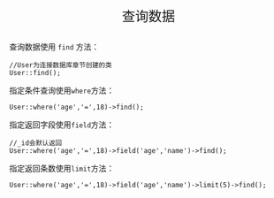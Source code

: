 <div align="center" style="height:50px">
    <font face="Microsoft YaHei UI" size=5>查询数据</font>
</div>

查询数据使用 `find` 方法：
    
    //User为连接数据库章节创建的类
    User::find();



指定条件查询使用`where`方法：
    
    User::where('age','=',18)->find();
 
 
    
指定返回字段使用`field`方法：
    
    //_id会默认返回
    User::where('age','=',18)->field('age','name')->find();
    
        
指定返回条数使用`limit`方法：
    
    User::where('age','=',18)->field('age','name')->limit(5)->find();
    